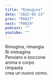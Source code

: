 ```yaml
---
title: "Rimugina"
date: "2022-03-23"
prev: "P0027"
next: "P0029"
podcast: ""
youtube: ""
---
```


Rimugina, rimangia  
Ri-immagina  
Pensiero e boccone  
anima e corpo   
rimpasta  
crea un nuovo uomo.  
